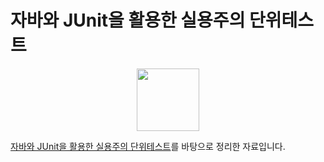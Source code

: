 # 자바와 JUnit을 활용한 실용주의 단위테스트 

<p align="center"><img src="https://image.yes24.com/goods/75189146/XL" width="100"></p> 

[자바와 JUnit을 활용한 실용주의 단위테스트](http://www.yes24.com/Product/Goods/75189146#:~:text=%EC%B1%85%EC%86%8C%EA%B0%9C&text=%EA%B0%80%20%EC%95%8C%EB%A0%A4%EC%A3%BC%EB%8A%94-,%EC%8B%A4%EC%9A%A9%EC%A3%BC%EC%9D%98%20%EB%8B%A8%EC%9C%84%20%ED%85%8C%EC%8A%A4%ED%8A%B8!,%ED%95%B5%EC%8B%AC%20%EB%82%B4%EC%9A%A9%EC%9D%84%20%EC%84%A4%EB%AA%85%ED%95%9C%EB%8B%A4.)를 바탕으로 정리한 자료입니다.
</br>
